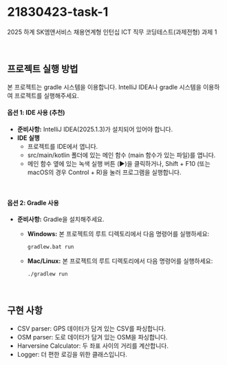 # 21830423-task-1
2025 하계 SK엠앤서비스 채용연계형 인턴십 ICT 직무 코딩테스트(과제전형) 과제 1

<br>

## 프로젝트 실행 방법
본 프로젝트는 gradle 시스템을 이용합니다. IntelliJ IDEA나 gradle 시스템을 이용하여 프로젝트를 실행해주세요.

#### 옵션 1: IDE 사용 (추천)

*   **준비사항:** IntelliJ IDEA(2025.1.3)가 설치되어 있어야 합니다.
*   **IDE 실행**
    - 프로젝트를 IDE에서 엽니다.
    - src/main/kotlin 폴더에 있는 메인 함수 (main 함수가 있는 파일)를 엽니다.
    - 메인 함수 옆에 있는 녹색 실행 버튼 (▶)을 클릭하거나, Shift + F10 (또는 macOS의 경우 Control + R)을 눌러 프로그램을 실행합니다.

<br>

#### 옵션 2: Gradle 사용

*   **준비사항:** Gradle을 설치해주세요.
    *   **Windows:**
        본 프로젝트의 루트 디렉토리에서 다음 명령어를 실행하세요:
        ```bash
        gradlew.bat run
        ```

    *   **Mac/Linux:**
        본 프로젝트의 루트 디렉토리에서 다음 명령어를 실행하세요:
        ```bash
        ./gradlew run
        ```

<br>

## 구현 사항
- CSV parser: GPS 데이터가 담겨 있는 CSV를 파싱합니다.
- OSM parser: 도로 데이터가 담겨 있는 OSM을 파싱합니다.
- Harversine Calculator: 두 좌표 사이의 거리를 계산합니다.
- Logger: 더 편한 로깅을 위한 클래스입니다.
